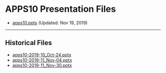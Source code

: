 <!--
This is a machine generated file, and should not be edited, as it will be overwritten with future updates.
-->

# APPS10 Presentation Files

- [apps10.pptx](https://globaleventcdn.blob.core.windows.net/assets/apps/apps10/apps10.pptx) (Updated: Nov 19, 2019)
---
## Historical Files
- [apps10-2019-10_Oct-24.pptx](https://globaleventcdn.blob.core.windows.net/assets/apps/apps10/apps10-2019-10_Oct-24.pptx)
- [apps10-2019-11_Nov-04.pptx](https://globaleventcdn.blob.core.windows.net/assets/apps/apps10/apps10-2019-11_Nov-04.pptx)
- [apps10-2019-11_Nov-30.pptx](https://globaleventcdn.blob.core.windows.net/assets/apps/apps10/apps10-2019-11_Nov-30.pptx)



